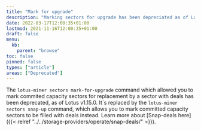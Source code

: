```yaml
---
title: "Mark for upgrade"
description: "Marking sectors for upgrade has been depreciated as of Lotus v1.15.0"
date: 2022-03-17T12:00:35+01:00
lastmod: 2021-11-16T12:00:35+01:00
draft: false
menu:
  kb:
    parent: "browse"
toc: false
pinned: false
types: ["article"]
areas: ["Deprecated"]
---
```


The `lotus-miner sectors mark-for-upgrade` command which allowed you to mark commited capacity sectors for replacement by a sector with deals has been deprecated, as of Lotus v1.15.0. It´s replaced by the `lotus-miner sectors snap-up` command, which allows you to mark committed capacity sectors to be filled with deals instead. Learn more about [Snap-deals here]({{< relref "../../storage-providers/operate/snap-deals/" >}}).